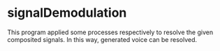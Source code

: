# signalDemodulation
This program applied some processes respectively to resolve the given composited signals. In this way, generated voice can be resolved.
